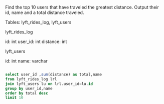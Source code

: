 Find the top 10 users that have traveled the greatest distance. Output their id, name and a total distance traveled.

Tables: lyft_rides_log, lyft_users

lyft_rides_log


id:
int
user_id:
int
distance:
int

lyft_users

id:
int
name:
varchar


```sql

select user_id ,sum(distance) as total,name
from lyft_rides_log lrl
join lyft_users lu on lrl.user_id=lu.id
group by user_id,name
order by total desc
limit 10


```